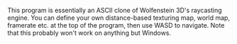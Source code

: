 This program is essentially an ASCII clone of Wolfenstein 3D's raycasting engine. You can define your own
distance-based texturing map, world map, framerate etc. at the top of the program, then use WASD to navigate.
Note that this probably won't work on anything but Windows.